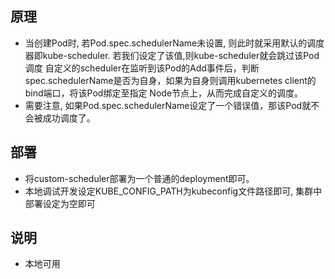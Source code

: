 ## 原理
- 当创建Pod时, 若Pod.spec.schedulerName未设置, 则此时就采用默认的调度器即kube-scheduler. 若我们设定了该值,则kube-scheduler就会跳过该Pod调度
  自定义的scheduler在监听到该Pod的Add事件后，判断spec.schedulerName是否为自身，如果为自身则调用kubernetes client的bind端口，将该Pod绑定至指定
  Node节点上，从而完成自定义的调度。
- 需要注意, 如果Pod.spec.schedulerName设定了一个错误值，那该Pod就不会被成功调度了。  

## 部署
- 将custom-scheduler部署为一个普通的deployment即可。
- 本地调试开发设定KUBE_CONFIG_PATH为kubeconfig文件路径即可, 集群中部署设定为空即可

## 说明
- 本地可用